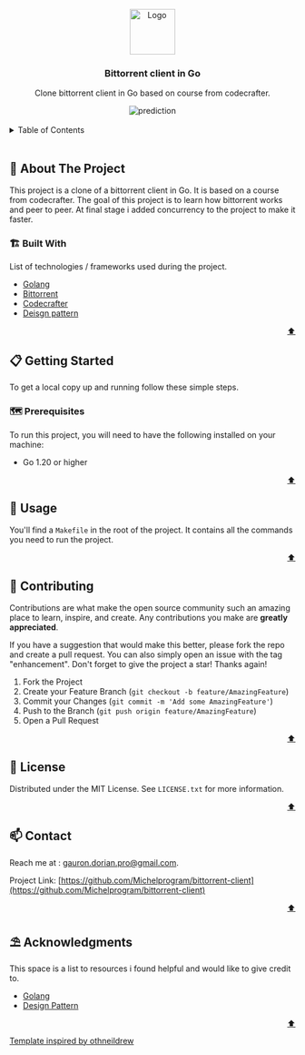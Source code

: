 <div id="top"></div>

<!-- PROJECT LOGO -->
<br />
<div align="center">
    <img src="bittorent.png" alt="Logo" width="80" height="80" />

<h3 align="center">Bittorrent client in Go</h3>

  <p align="center">Clone bittorrent client in Go based on course from codecrafter.</p>
    <img src="preview/preview.png" alt="prediction" />
</div>

 <br />

<!-- TABLE OF CONTENTS -->
<details>
  <summary>Table of Contents</summary>
  <ol>
    <li>
      <a href="#about-the-project">🧭 About The Project</a>
      <ul>
        <li><a href="#built-with">🏗️ Built With</a></li>
      </ul>
    </li>
    <li>
      <a href="#getting-started">📋 Getting Started</a>
      <ul>
        <li><a href="#prerequisites">🗺️ Prerequisites</a></li>
        <li><a href="#installation">⚙️ Installation</a></li>
      </ul>
    </li>
    <li><a href="#usage">💾 Usage</a></li>
    <li><a href="#contributing">🔗 Contributing</a></li>
    <li><a href="#license">📰 License</a></li>
    <li><a href="#contact">📫 Contact</a></li>
    <li><a href="#acknowledgments">⛱️ Acknowledgments</a></li>
  </ol>
</details>

<br>

<!-- ABOUT THE PROJECT -->

## 🧭 About The Project

This project is a clone of a bittorrent client in Go. It is based on a course from codecrafter. The goal of this project is to learn how bittorrent works and peer to peer. At final stage i added concurrency to the project to make it faster.

### 🏗️ Built With

List of technologies / frameworks used during the project.

- [Golang](https://golang.org/)
- [Bittorrent](https://www.bittorrent.org/index.html)
- [Codecrafter](https://codecrafter.dev/)
- [Deisgn pattern](https://refactoring.guru/design-patterns)

<p align="right"><a href="#top">⬆️</a></p>

<!-- GETTING STARTED -->

## 📋 Getting Started

To get a local copy up and running follow these simple steps.

### 🗺️ Prerequisites

To run this project, you will need to have the following installed on your machine:

- Go 1.20 or higher

<p align="right"><a href="#top">⬆️</a></p>

<!-- USAGE EXAMPLES -->

## 💾 Usage

You'll find a `Makefile` in the root of the project. It contains all the commands you need to run the project.

<p align="right"><a href="#top">⬆️</a></p>

<!-- CONTRIBUTING -->

## 🔗 Contributing

Contributions are what make the open source community such an amazing place to learn, inspire, and create. Any contributions you make are **greatly appreciated**.

If you have a suggestion that would make this better, please fork the repo and create a pull request. You can also simply open an issue with the tag "enhancement".
Don't forget to give the project a star! Thanks again!

1. Fork the Project
2. Create your Feature Branch (`git checkout -b feature/AmazingFeature`)
3. Commit your Changes (`git commit -m 'Add some AmazingFeature'`)
4. Push to the Branch (`git push origin feature/AmazingFeature`)
5. Open a Pull Request

<p align="right"><a href="#top">⬆️</a></p>

<!-- LICENSE -->

## 📰 License

Distributed under the MIT License. See `LICENSE.txt` for more information.

<p align="right"><a href="#top">⬆️</a></p>

<!-- CONTACT -->

## 📫 Contact

Reach me at : gauron.dorian.pro@gmail.com.

Project Link: [https://github.com/Michelprogram/bittorrent-client](https://github.com/Michelprogram/bittorrent-client)

<p align="right"><a href="#top">⬆️</a></p>

<!-- ACKNOWLEDGMENTS -->

## ⛱️ Acknowledgments

This space is a list to resources i found helpful and would like to give credit to.

- [Golang](https://golang.org/)
- [Design Pattern](https://refactoring.guru/design-patterns)

<p align="right"><a href="#top">⬆️</a></p>

<a href="https://github.com/othneildrew/Best-README-Template">Template inspired by othneildrew</a>
